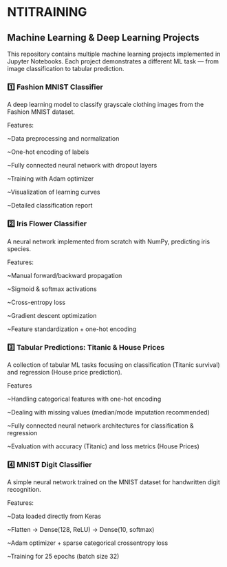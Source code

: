 # NTITRAINING
## Machine Learning & Deep Learning Projects

This repository contains multiple machine learning projects implemented in Jupyter Notebooks. Each project demonstrates a different ML task — from image classification to tabular prediction.

### 1️⃣ Fashion MNIST Classifier 

A deep learning model to classify grayscale clothing images from the Fashion MNIST dataset.

Features:

~Data preprocessing and normalization

~One-hot encoding of labels

~Fully connected neural network with dropout layers

~Training with Adam optimizer

~Visualization of learning curves

~Detailed classification report


### 2️⃣ Iris Flower Classifier 

A neural network implemented from scratch with NumPy, predicting iris species.

Features:

~Manual forward/backward propagation

~Sigmoid & softmax activations

~Cross-entropy loss

~Gradient descent optimization

~Feature standardization + one-hot encoding

### 3️⃣ Tabular Predictions: Titanic & House Prices 

A collection of tabular ML tasks focusing on classification (Titanic survival) and regression (House price prediction).

Features

~Handling categorical features with one-hot encoding

~Dealing with missing values (median/mode imputation recommended)

~Fully connected neural network architectures for classification & regression

~Evaluation with accuracy (Titanic) and loss metrics (House Prices)

### 4️⃣ MNIST Digit Classifier 

A simple neural network trained on the MNIST dataset for handwritten digit recognition.

Features:

~Data loaded directly from Keras

~Flatten → Dense(128, ReLU) → Dense(10, softmax)

~Adam optimizer + sparse categorical crossentropy loss

~Training for 25 epochs (batch size 32)